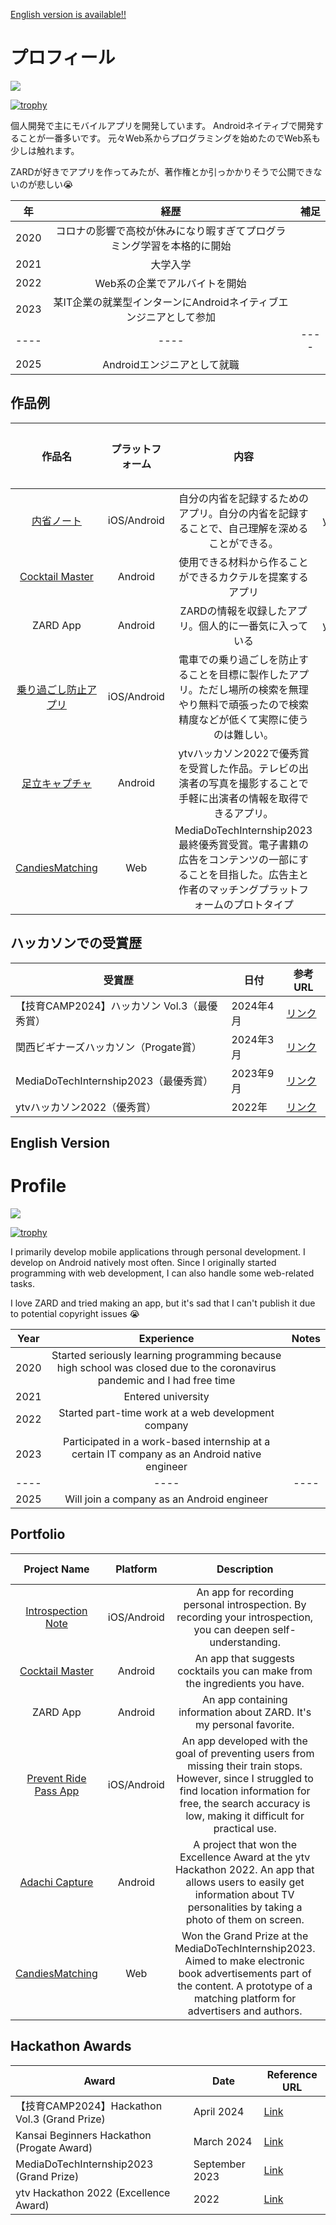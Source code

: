 [English version is available!!](#EnglishVersion)

# プロフィール

<!-- ![Visitors](https://visitor-badge.glitch.me/badge?page_id=SEKI-YUTA&left_color=gray&right_color=blue) -->

<!--
[![Top Langs](https://github-readme-stats.vercel.app/api/top-langs/?username=SEKI-YUTA&layout=donut&langs_count=8&theme=react&hide=html,tex,CMake,C++)](https://github.com/anuraghazra/github-readme-stats)
![GitHub Stats](https://github-readme-stats.vercel.app/api?username=SEKI-YUTA&show_icons=true&theme=react)
-->

![](https://github-profile-summary-cards.vercel.app/api/cards/profile-details?username=SEKI-YUTA&theme=react)

[![trophy](https://github-profile-trophy.vercel.app/?username=SEKI-YUTA)](https://github.com/ryo-ma/github-profile-trophy)

<!-- [![Top Langs](https://github-readme-stats.vercel.app/api/top-langs/?username=SEKI-YUTA&layout=donut&langs_count=8&theme=react&hide=html,tex,CMake,C++)] -->

個人開発で主にモバイルアプリを開発しています。
Androidネイティブで開発することが一番多いです。
元々Web系からプログラミングを始めたのでWeb系も少しは触れます。

ZARDが好きでアプリを作ってみたが、著作権とか引っかかりそうで公開できないのが悲しい😭

| 年 | 経歴 | 補足 |
| :--:| :--: | :--: |
| 2020 | コロナの影響で高校が休みになり暇すぎてプログラミング学習を本格的に開始 | |
| 2021 | 大学入学 | |
| 2022 | Web系の企業でアルバイトを開始 | |
| 2023 | 某IT企業の就業型インターンにAndroidネイティブエンジニアとして参加 | |
| ---- | ---- | ---- |
| 2025 | Androidエンジニアとして就職 | |

## 作品例
| 作品名 | プラットフォーム | 内容 | 製作中か |
| :--: | :--: | :--: | :--: |
| [内省ノート](https://github.com/SEKI-YUTA/Flutter_IntrospectionNote_MVP) | iOS/Android | 自分の内省を記録するためのアプリ。自分の内省を記録することで、自己理解を深めることができる。| yes |
| [Cocktail Master](https://github.com/SEKI-YUTA/CocktailMaster_JetpackCompose) | Android | 使用できる材料から作ることができるカクテルを提案するアプリ | no |
| ZARD App | Android | ZARDの情報を収録したアプリ。個人的に一番気に入っている | yes |
| [乗り過ごし防止アプリ](https://github.com/SEKI-YUTA/Flutter_PreventRidePass2) | iOS/Android | 電車での乗り過ごしを防止することを目標に製作したアプリ。ただし場所の検索を無理やり無料で頑張ったので検索精度などが低くて実際に使うのは難しい。| no |
| [足立キャプチャ](https://github.com/SEKI-YUTA/Flutter_AdachiCapture) | Android | ytvハッカソン2022で優秀賞を受賞した作品。テレビの出演者の写真を撮影することで手軽に出演者の情報を取得できるアプリ。| no |
| [CandiesMatching](https://github.com/Tomo-osw/Candies_matching) | Web | MediaDoTechInternship2023最終優秀賞受賞。電子書籍の広告をコンテンツの一部にすることを目指した。広告主と作者のマッチングプラットフォームのプロトタイプ | no |


## ハッカソンでの受賞歴
| 受賞歴                       | 日付               | 参考URL               |
|------------------------------|--------------------|-------------------|
| 【技育CAMP2024】ハッカソン Vol.3（最優秀賞） | 2024年4月          | [リンク](https://talent.supporterz.jp/events/ed86113e-5d01-4ab6-bd5a-6656aba16750/)       |
| 関西ビギナーズハッカソン（Progate賞）         | 2024年3月          | [リンク](https://kansai-hackathon.com/)       |
| MediaDoTechInternship2023（最優秀賞）          | 2023年9月          | [リンク](https://techdo.mediado.jp/entry/2023/04/17/070000)       |
| ytvハッカソン2022（優秀賞）                    | 2022年             | [リンク](https://www.ytv.co.jp/hackathon2022/)       |





<!--
**SEKI-YUTA/SEKI-YUTA** is a ✨ _special_ ✨ repository because its `README.md` (this file) appears on your GitHub profile.

Here are some ideas to get you started:

- 🔭 I’m currently working on ...
- 🌱 I’m currently learning ...
- 👯 I’m looking to collaborate on ...
- 🤔 I’m looking for help with ...
- 💬 Ask me about ...
- 📫 How to reach me: ...
- 😄 Pronouns: ...
- ⚡ Fun fact: ...
-->


<h2 id="EnglishVersion">English Version</h2>

# Profile

![](https://github-profile-summary-cards.vercel.app/api/cards/profile-details?username=SEKI-YUTA&theme=react)

[![trophy](https://github-profile-trophy.vercel.app/?username=SEKI-YUTA)](https://github.com/ryo-ma/github-profile-trophy)

I primarily develop mobile applications through personal development.
I develop on Android natively most often.
Since I originally started programming with web development, I can also handle some web-related tasks.

I love ZARD and tried making an app, but it's sad that I can't publish it due to potential copyright issues 😭

| Year | Experience | Notes |
| :--:| :--: | :--: |
| 2020 | Started seriously learning programming because high school was closed due to the coronavirus pandemic and I had free time | |
| 2021 | Entered university | |
| 2022 | Started part-time work at a web development company | |
| 2023 | Participated in a work-based internship at a certain IT company as an Android native engineer | |
| ---- | ---- | ---- |
| 2025 | Will join a company as an Android engineer | |

## Portfolio
| Project Name | Platform | Description | In Progress? |
| :--: | :--: | :--: | :--: |
| [Introspection Note](https://github.com/SEKI-YUTA/Flutter_IntrospectionNote_MVP) | iOS/Android | An app for recording personal introspection. By recording your introspection, you can deepen self-understanding. | yes |
| [Cocktail Master](https://github.com/SEKI-YUTA/CocktailMaster_JetpackCompose) | Android | An app that suggests cocktails you can make from the ingredients you have. | no |
| ZARD App | Android | An app containing information about ZARD. It's my personal favorite. | yes |
| [Prevent Ride Pass App](https://github.com/SEKI-YUTA/Flutter_PreventRidePass2) | iOS/Android | An app developed with the goal of preventing users from missing their train stops. However, since I struggled to find location information for free, the search accuracy is low, making it difficult for practical use. | no |
| [Adachi Capture](https://github.com/SEKI-YUTA/Flutter_AdachiCapture) | Android | A project that won the Excellence Award at the ytv Hackathon 2022. An app that allows users to easily get information about TV personalities by taking a photo of them on screen. | no |
| [CandiesMatching](https://github.com/Tomo-osw/Candies_matching) | Web | Won the Grand Prize at the MediaDoTechInternship2023. Aimed to make electronic book advertisements part of the content. A prototype of a matching platform for advertisers and authors. | no |

## Hackathon Awards
| Award | Date | Reference URL |
|------------------------------|--------------------|-------------------|
| 【技育CAMP2024】Hackathon Vol.3 (Grand Prize) | April 2024 | [Link](https://talent.supporterz.jp/events/ed86113e-5d01-4ab6-bd5a-6656aba16750/) |
| Kansai Beginners Hackathon (Progate Award) | March 2024 | [Link](https://kansai-hackathon.com/) |
| MediaDoTechInternship2023 (Grand Prize) | September 2023 | [Link](https://techdo.mediado.jp/entry/2023/04/17/070000) |
| ytv Hackathon 2022 (Excellence Award) | 2022 | [Link](https://www.ytv.co.jp/hackathon2022/) |